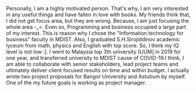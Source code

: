 Personally, I am a highly motivated person. That's why, I am very interested in any useful things and have fallen in love with books. My friends think that, I did not get focus area, but  they  are wrong.   Because,  I  am   just   focusing   the whole area -_<. Even so, Programming and business occupied a large part of my interest. This is reason why I chose the "Information technology for business" faculty in MDIST. Also, I graduated S.H.Sirojiddinov academic lyceum  from math, physics and English with top score. So, I think my IQ level is not low :]. I went to Malaysia top 3th university [UUM] in 2019 for one year, and transferred university to MDIST cause of COVID-19.I think, I am able to collaborate with senior stakeholders, lead project teams and ultimately deliver client focused results on time and within budget. I actually wrote two project proposals for Bangor University and Astutium by myself. One of the my future goals is working as project manager.
